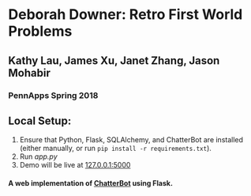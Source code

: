 # Deborah Downer: Retro First World Problems

## Kathy Lau, James Xu, Janet Zhang, Jason Mohabir

### PennApps Spring 2018

## Local Setup:
 1. Ensure that Python, Flask, SQLAlchemy, and ChatterBot are installed (either manually, or run `pip install -r requirements.txt`).
 2. Run *app.py*
 3. Demo will be live at [127.0.0.1:5000](127.0.0.1:5000)

#### A web implementation of [ChatterBot](https://github.com/gunthercox/ChatterBot) using Flask.
